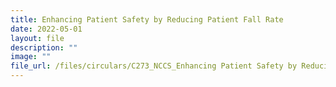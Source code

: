 ```yaml
---
title: Enhancing Patient Safety by Reducing Patient Fall Rate
date: 2022-05-01
layout: file
description: ""
image: ""
file_url: /files/circulars/C273_NCCS_Enhancing Patient Safety by Reducing Patient Fall Rate.pdf
---
```

